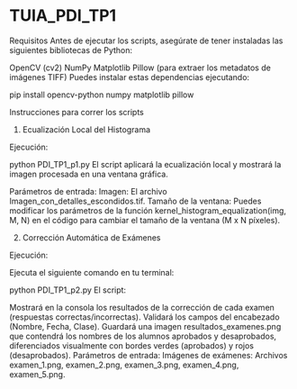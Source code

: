 # TUIA_PDI_TP1

Requisitos
Antes de ejecutar los scripts, asegúrate de tener instaladas las siguientes bibliotecas de Python:

OpenCV (cv2)
NumPy
Matplotlib
Pillow (para extraer los metadatos de imágenes TIFF)
Puedes instalar estas dependencias ejecutando:

pip install opencv-python numpy matplotlib pillow

Instrucciones para correr los scripts
1. Ecualización Local del Histograma
   
Ejecución:

python PDI_TP1_p1.py
El script aplicará la ecualización local y mostrará la imagen procesada en una ventana gráfica.

Parámetros de entrada:
Imagen: El archivo Imagen_con_detalles_escondidos.tif.
Tamaño de la ventana: Puedes modificar los parámetros de la función kernel_histogram_equalization(img, M, N) en el código para cambiar el tamaño de la ventana (M x N píxeles).


2. Corrección Automática de Exámenes

Ejecución:

Ejecuta el siguiente comando en tu terminal:

python PDI_TP1_p2.py
El script:

Mostrará en la consola los resultados de la corrección de cada examen (respuestas correctas/incorrectas).
Validará los campos del encabezado (Nombre, Fecha, Clase).
Guardará una imagen resultados_examenes.png que contendrá los nombres de los alumnos aprobados y desaprobados, diferenciados visualmente con bordes verdes (aprobados) y rojos (desaprobados).
Parámetros de entrada:
Imágenes de exámenes: Archivos examen_1.png, examen_2.png, examen_3.png, examen_4.png, examen_5.png.
